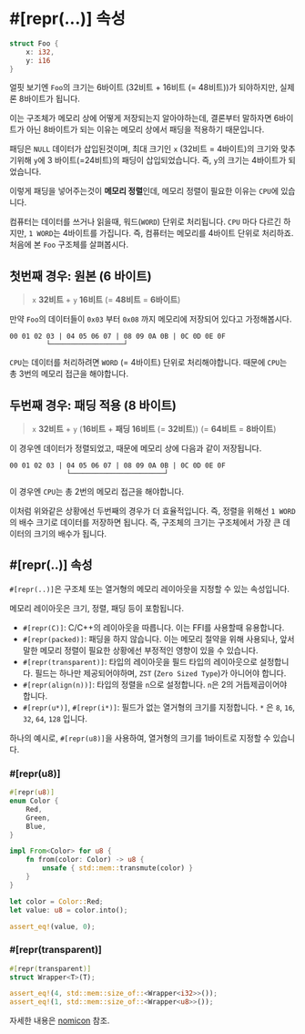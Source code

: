 # #[repr(...)] 속성

```rust
struct Foo {
    x: i32,
    y: i16
}
```

얼핏 보기엔 `Foo`의 크기는 6바이트 (32비트 + 16비트 (= 48비트))가 되야하지만, 실제론 8바이트가 됩니다.

이는 구조체가 메모리 상에 어떻게 저장되는지 알아야하는데, 결론부터 말하자면 6바이트가 아닌 8바이트가 되는 이유는 메모리 상에서 패딩을 적용하기 때문입니다.

패딩은 `NULL` 데이터가 삽입된것이며, 최대 크기인 `x` (32비트 = 4바이트)의 크기와 맞추기위해 `y`에 3 바이트(=24비트)의 패딩이 삽입되었습니다. 즉, `y`의 크기는 4바이트가 되었습니다.

이렇게 패딩을 넣어주는것이 **메모리 정렬**인데, 메모리 정렬이 필요한 이유는 `CPU`에 있습니다.

컴퓨터는 데이터를 쓰거나 읽을때, 워드(`WORD`) 단위로 처리됩니다.
`CPU` 마다 다르긴 하지만, `1 WORD`는 4바이트를 가집니다. 즉, 컴퓨터는 메모리를 4바이트 단위로 처리하죠.
처음에 본 `Foo` 구조체를 살펴봅시다.

## 첫번째 경우: 원본 (6 바이트)

> `x` **32비트** + `y` **16비트** (= **48비트** = **6바이트**)

만약 `Foo`의 데이터들이 `0x03` 부터 `0x08` 까지 메모리에 저장되어 있다고 가정해봅시다.

```
00 01 02 03 | 04 05 06 07 | 08 09 0A 0B | 0C 0D 0E 0F
         └──────────────────┘
```

`CPU`는 데이터를 처리하려면 `WORD` (= 4바이트) 단위로 처리해야합니다. 때문에 `CPU`는 총 3번의 메모리 접근을 해야합니다.

## 두번째 경우: 패딩 적용 (8 바이트)

> `x` **32비트** + `y` (**16비트** + **패딩 16비트** (= **32비트**)) (= **64비트** = **8바이트**)

이 경우엔 데이터가 정렬되었고, 때문에 메모리 상에 다음과 같이 저장됩니다.

```
00 01 02 03 | 04 05 06 07 | 08 09 0A 0B | 0C 0D 0E 0F
              └───────────────────────┘
```

이 경우엔 `CPU`는 총 2번의 메모리 접근을 해야합니다.

이처럼 위와같은 상황에선 두번째의 경우가 더 효율적입니다.
즉, 정렬을 위해선 `1 WORD`의 배수 크기로 데이터를 저장하면 됩니다. 즉, 구조체의 크기는 구조체에서 가장 큰 데이터의 크기의 배수가 됩니다.

## #[repr(..)] 속성

`#[repr(..)]`은 구조체 또는 열거형의 메모리 레이아웃을 지정할 수 있는 속성입니다.

메모리 레이아웃은 크기, 정렬, 패딩 등이 포함됩니다.

-   `#[repr(C)]`: C/C++의 레이아웃을 따릅니다. 이는 FFI를 사용할때 유용합니다.
-   `#[repr(packed)]`: 패딩을 하지 않습니다. 이는 메모리 절약을 위해 사용되나, 앞서 말한 메모리 정렬이 필요한 상황에선 부정적인 영향이 있을 수 있습니다.
-   `#[repr(transparent)]`: 타입의 레이아웃을 필드 타입의 레이아웃으로 설정합니다. 필드는 하나만 제공되어야하며, `ZST` (`Zero Sized Type`)가 아니어야 합니다.
-   `#[repr(align(n))]`: 타입의 정렬을 `n`으로 설정합니다. `n`은 2의 거듭제곱이어야 합니다.
-   `#[repr(u*)]`, `#[repr(i*)]`: 필드가 없는 열거형의 크기를 지정합니다. `*` 은 `8`, `16`, `32`, `64`, `128` 입니다.

하나의 예시로, `#[repr(u8)]`을 사용하여, 열거형의 크기를 1바이트로 지정할 수 있습니다.

### #[repr(u8)]

```rust
#[repr(u8)]
enum Color {
    Red,
    Green,
    Blue,
}

impl From<Color> for u8 {
    fn from(color: Color) -> u8 {
        unsafe { std::mem::transmute(color) }
    }
}

let color = Color::Red;
let value: u8 = color.into();

assert_eq!(value, 0);
```

### #[repr(transparent)]

```rust
#[repr(transparent)]
struct Wrapper<T>(T);

assert_eq!(4, std::mem::size_of::<Wrapper<i32>>());
assert_eq!(1, std::mem::size_of::<Wrapper<u8>>());
```

자세한 내용은 [nomicon](https://doc.rust-lang.org/nomicon/other-reprs.html) 참조.
